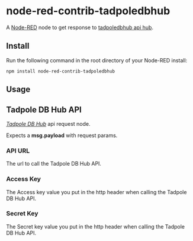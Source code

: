 node-red-contrib-tadpoledbhub
========================

A <a href="http://nodered.org" target="_new">Node-RED</a> 
node to get response to  <a href="http://tadpoledbhub.com" target="_new"> tadpoledbhub api hub</a>.

Install
-------

Run the following command in the root directory of your Node-RED install:

    npm install node-red-contrib-tadpoledbhub


Usage
-----

## Tadpole DB Hub API 
<i><a href="http://www.tadpolehub.com" target="_new">Tadpole DB Hub</a></i> api request node.

Expects a <b>msg.payload</b> with request params.

### API URL
The url to call the Tadpole DB Hub API.

### Access Key
The Access key value you put in the http header when calling the Tadpole DB Hub API.

### Secret Key
The Secret key value you put in the http header when calling the Tadpole DB Hub API.
